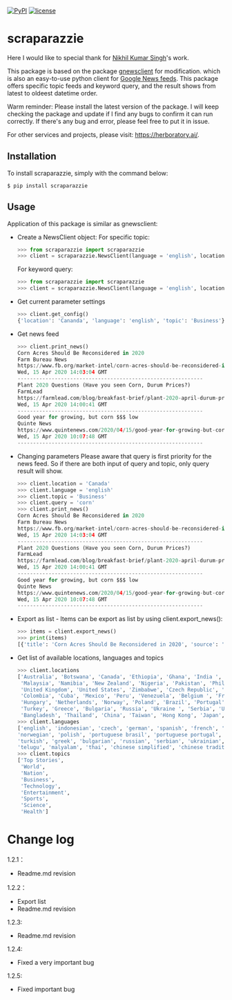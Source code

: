[![PyPI](https://img.shields.io/badge/PyPi-v1.12-f39f37.svg)](https://pypi.org/project/scraparazzie/1.2.3/)
[![license](https://img.shields.io/github/license/mashape/apistatus.svg?maxAge=2592000)](https://github.com/herboratory/scaparazzie/blob/master/LICENSE.txt)

# scraparazzie

Here I would like to special thank for [Nikhil Kumar Singh](https://github.com/nikhilkumarsingh)'s work.

This package is based on the package [gnewsclient](https://github.com/nikhilkumarsingh/gnewsclient) for modification. which is also an easy-to-use python client for [Google News feeds](https://news.google.com/). This package offers specific topic feeds and keyword query, and the result shows from latest to oldeest datetime order. 

Warm reminder: Please install the latest version of the package. I will keep checking the package and update if I find any bugs to confirm it can run correctly. If there's any bug and error, please feel free to put it in issue.

For other services and projects, please visit: https://herboratory.ai/.

## Installation

To install scraparazzie, simply with the command below:
```
$ pip install scraparazzie
```

## Usage
Application of this package is similar as gnewsclient:

- Create a NewsClient object:
    For specific topic:
    ```python
    >>> from scraparazzie import scraparazzie
    >>> client = scraparazzie.NewsClient(language = 'english', location = 'Canada', topic = 'Business', max_results = 3)
    ```
    For keyword query: 
    ```python
    >>> from scraparazzie import scraparazzie
    >>> client = scraparazzie.NewsClient(language = 'english', location = 'Canada', query = 'corn', max_results = 3)
    ```
- Get current parameter settings
    ```python
    >>> client.get_config()
    {'location': 'Cananda', 'language': 'english', 'topic': 'Business'}
    ```

- Get news feed
    ```python
    >>> client.print_news()
    Corn Acres Should Be Reconsidered in 2020
    Farm Bureau News
    https://www.fb.org/market-intel/corn-acres-should-be-reconsidered-in-2020
    Wed, 15 Apr 2020 14:03:04 GMT
    ------------------------------------------------------------
    Plant 2020 Questions (Have you seen Corn, Durum Prices?)
    FarmLead
    https://farmlead.com/blog/breakfast-brief/plant-2020-april-durum-prices/
    Wed, 15 Apr 2020 14:00:41 GMT
    ------------------------------------------------------------
    Good year for growing, but corn $$$ low
    Quinte News
    https://www.quintenews.com/2020/04/15/good-year-for-growing-but-corn-low/
    Wed, 15 Apr 2020 10:07:48 GMT
    ------------------------------------------------------------
    ```

- Changing parameters
    Please aware that query is first priority for the news feed. So if there are both input of query and topic, only query result will show.

    ```python
    >>> client.location = 'Canada'
    >>> client.language = 'english'
    >>> client.topic = 'Business'
    >>> client.query = 'corn'
    >>> client.print_news()
    Corn Acres Should Be Reconsidered in 2020
    Farm Bureau News
    https://www.fb.org/market-intel/corn-acres-should-be-reconsidered-in-2020
    Wed, 15 Apr 2020 14:03:04 GMT
    ------------------------------------------------------------
    Plant 2020 Questions (Have you seen Corn, Durum Prices?)
    FarmLead
    https://farmlead.com/blog/breakfast-brief/plant-2020-april-durum-prices/
    Wed, 15 Apr 2020 14:00:41 GMT
    ------------------------------------------------------------
    Good year for growing, but corn $$$ low
    Quinte News
    https://www.quintenews.com/2020/04/15/good-year-for-growing-but-corn-low/
    Wed, 15 Apr 2020 10:07:48 GMT
    ------------------------------------------------------------
    ```

- Export as list - Items can be export as list by using client.export_news():

    ```python
    >>> items = client.export_news()
    >>> print(items)
    [{'title': 'Corn Acres Should Be Reconsidered in 2020', 'source': 'Farm Bureau News', 'link': 'https://www.fb.org/market-intel/corn-acres-should-be-reconsidered-in-2020', 'publish_date': 'Wed, 15 Apr 2020 14:03:04 GMT'}, {'title': 'Plant 2020 Questions (Have you seen Corn, Durum Prices?)', 'source': 'FarmLead', 'link': 'https://farmlead.com/blog/breakfast-brief/plant-2020-april-durum-prices/', 'publish_date': 'Wed, 15 Apr 2020 14:00:41 GMT'}, {'title': 'Good year for growing, but corn $$$ low', 'source': 'Quinte News', 'link': 'https://www.quintenews.com/2020/04/15/good-year-for-growing-but-corn-low/', 'publish_date': 'Wed, 15 Apr 2020 10:07:48 GMT'}]
    ```

- Get list of available locations, languages and topics
    ```python
    >>> client.locations
    ['Australia', 'Botswana', 'Canada', 'Ethiopia', 'Ghana', 'India ', 'Indonesia', 'Ireland', 'Israel', 'Kenya', 'Latvia',
     'Malaysia', 'Namibia', 'New Zealand', 'Nigeria', 'Pakistan', 'Philippines', 'Singapore', 'South Africa', 'Tanzania', 'Uganda', 
     'United Kingdom', 'United States', 'Zimbabwe', 'Czech Republic', 'Germany', 'Austria', 'Switzerland', 'Argentina', 'Chile',
     'Colombia', 'Cuba', 'Mexico', 'Peru', 'Venezuela', 'Belgium ', 'France', 'Morocco', 'Senegal', 'Italy', 'Lithuania', 
     'Hungary', 'Netherlands', 'Norway', 'Poland', 'Brazil', 'Portugal', 'Romania', 'Slovakia', 'Slovenia', 'Sweden', 'Vietnam',
     'Turkey', 'Greece', 'Bulgaria', 'Russia', 'Ukraine ', 'Serbia', 'United Arab Emirates', 'Saudi Arabia', 'Lebanon', 'Egypt',
     'Bangladesh', 'Thailand', 'China', 'Taiwan', 'Hong Kong', 'Japan', 'Republic of Korea']
    >>> client.languages
    ['english', 'indonesian', 'czech', 'german', 'spanish', 'french', 'italian', 'latvian', 'lithuanian', 'hungarian', 'dutch', 
    'norwegian', 'polish', 'portuguese brasil', 'portuguese portugal', 'romanian', 'slovak', 'slovenian', 'swedish', 'vietnamese', 
    'turkish', 'greek', 'bulgarian', 'russian', 'serbian', 'ukrainian', 'hebrew', 'arabic', 'marathi', 'hindi', 'bengali', 'tamil', 
    'telugu', 'malyalam', 'thai', 'chinese simplified', 'chinese traditional', 'japanese', 'korean']
    >>> client.topics
    ['Top Stories',
     'World',
     'Nation',
     'Business',
     'Technology',
     'Entertainment',
     'Sports',
     'Science',
     'Health']
    ```

# Change log

1.2.1：
- Readme.md revision

1.2.2：
- Export list
- Readme.md revision

1.2.3:
- Readme.md revision

1.2.4:
- Fixed a very important bug

1.2.5:
- Fixed important bug
